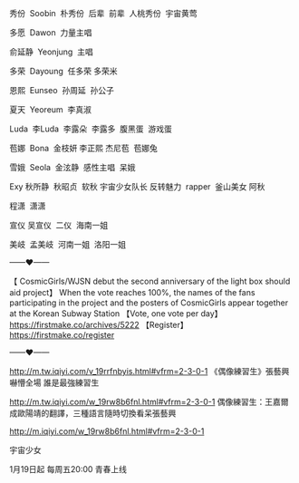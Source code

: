 


秀份  Soobin  朴秀份  后辈  前辈  人桃秀份  宇宙黄莺

多愿  Dawon  力量主唱

俞延静  Yeonjung  主唱

多荣  Dayoung  任多荣  多荣米

恩熙  Eunseo  孙周延  孙公子

夏天  Yeoreum  李真淑

Luda  李Luda  李露朵  李露多  腹黑蛋  游戏蛋

苞娜  Bona  金枝妍  李正熙  杰尼苞  苞娜兔  

雪娥  Seola  金泫静  感性主唱  呆娥

Exy 秋所静  秋昭贞  软秋 宇宙少女队长 反转魅力  rapper  釜山美女 阿秋

程潇  潇潇

宣仪 吴宣仪  二仪  海南一姐

美岐  孟美岐  河南一姐  洛阳一姐

——♥——

【 CosmicGirls/WJSN debut the second anniversary of the light box should aid project】
When the vote reaches 100%, the names of the fans participating in the project and the posters of CosmicGirls appear together at the Korean Subway Station
【Vote, one vote per day】
https://firstmake.co/archives/5222
【Register】
https://firstmake.co/register

——♥——

http://m.tw.iqiyi.com/v_19rrfnbyis.html#vfrm=2-3-0-1 《偶像練習生》張藝興嚇懵全場 誰是最強練習生

http://m.tw.iqiyi.com/w_19rw8b6fnl.html#vfrm=2-3-0-1  偶像練習生：王嘉爾成歐陽靖的翻譯，三種語言隨時切換看呆張藝興

http://m.iqiyi.com/w_19rw8b6fnl.html#vfrm=2-3-0-1

宇宙少女

1月19日起 每周五20:00 青春上线
